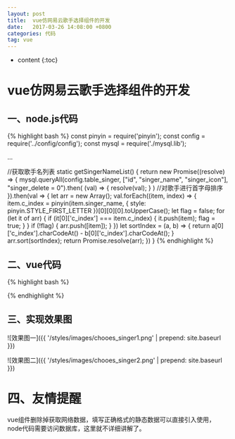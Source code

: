 ```yaml
---
layout: post
title:  vue仿网易云歌手选择组件的开发
date:   2017-03-26 14:08:00 +0800
categories: 代码
tag: vue
---
```


* content
{:toc}

vue仿网易云歌手选择组件的开发
====================================

一、node.js代码
------------------------------------
{% highlight bash %}
const pinyin = require('pinyin');
const config = require('../config/config');
const mysql = require('./mysql.lib');

...

//获取歌手名列表
    static getSingerNameList() {
        return new Promise((resolve) => {
            mysql.queryAll(config.table_singer, ["id", "singer_name", "singer_icon"], "singer_delete = 0").then(
                    (val) => { resolve(val); }
                )
                //对歌手进行首字母排序
        }).then(val => {
            let arr = new Array();
            val.forEach((item, index) => {
                item.c_index = pinyin(item.singer_name, {
                    style: pinyin.STYLE_FIRST_LETTER
                })[0][0][0].toUpperCase();
                let flag = false;
                for (let it of arr) {
                    if (it[0]['c_index'] === item.c_index) {
                        it.push(item);
                        flag = true;
                    }
                }
                if (!flag) {
                    arr.push([item]);
                }
            })
            let sortIndex = (a, b) => {
                return a[0]['c_index'].charCodeAt() - b[0]['c_index'].charCodeAt();
            }
            arr.sort(sortIndex);
            return Promise.resolve(arr);
        })
    }
{% endhighlight %} 

二、vue代码
------------------------------------

{% highlight bash %}
<template>
    <div class="wrapper" @click.stop>
        <div class="filter-initial">
            <span class="filter-name">筛选:</span>
            <ul class="filter-initial-ul">
                <template v-for="item in list">
                    <li @click="changeIndex" :class="{'active': index === item[0]['c_index']}" class="filter-initial-li"><span class="filter-initial-item">{{item[0]['c_index']}}</span></li>
                </template>
                <li class="filter-initial-li" @click="resetIndex"><span class="filter-initial-item">重置</span></li>
            </ul>
        </div>
        <div class="singer-list">
            <ul class="singer-ul">
                <template v-for="item in cur_list">
                    <li class="singer-li" @click="chooseSinger(item.id, item.singer_name)">
                        <div class="singer-it-top">
                            <img :src="addHost(item.singer_icon)">
                        </div>
                        <div class="singer-it-bottom">{{item.singer_name}}</div>
                    </li>
                </template>
            </ul>
        </div>
    </div>
</template>
<script>
export default {
    data() {
        return {
            singer_url: APIURL + '/singer/name/list',
            index: '',
            list: [],/*[ [ {
                      id: 13,
                      singer_name: '娴嬭瘯姝屾墜',
                      singer_icon: 'public/image/singer/3d8458c0-1a7c-11e7-b843-d9f319f0f8ff.png',
                      c_index: 'C' } ],
                  [ {
                      id: 10,
                      singer_name: 'dsggdfg',
                      singer_icon: 'public/image/singer/67bff870-19c7-11e7-bfa2-696100d9d355.png',
                      c_index: 'D' } ],
                  [ {
                      id: 12,
                      singer_name: 'jyjyjyj',
                      singer_icon: 'public/image/singer/12fd0b90-19e8-11e7-b1c4-93e22485204f.png',
                      c_index: 'J' } ],
                  [ {
                      id: 11,
                      singer_name: 'mvbmvbm',
                      singer_icon: 'public/image/singer/383c3240-19df-11e7-8abf-6123c0c796b8.jpg',
                      c_index: 'M' } ],
                  [ {
                      id: 7,
                      singer_name: 'testanchorname',
                      singer_icon: '',
                      c_index: 'T' },
                    {
                      id: 8,
                      singer_name: 'testanchor2',
                      singer_icon: '',
                      c_index: 'T' },
                    {
                      id: 9,
                      singer_name: 'testanchor',
                      singer_icon: '',
                      c_index: 'T' } ] ],*/
            cur_list: [],
        }
    },
    created() {
        this.getSingerlist();
    },
    methods: {
        getSingerlist() {
            this.axios.get(this.singer_url).then(res => {
                if(res.data.status === 0){
                    this.list = res.data.data;
                    this.index = res.data.data[0][0]['c_index'];
                    this.cur_list = res.data.data[0];

                }else{
                    this.$message({
                        type: 'error',
                        message: res.data.message
                    });
                }
            })
        },
        changeIndex(e) {
            let cur = e.srcElement || e.target;
            if(this.index === cur.innerText) return;
            this.index = cur.innerText;
            this.list.forEach((val) => {
                if(val[0]['c_index'] === cur.innerText){
                    this.cur_list = val;
                    return false;
                }
            })
        },
        chooseSinger(id, name) {
            this.$emit('singer', id, name);
        },
        resetIndex() {
            this.$emit('singer', null);
        }
    }
}
</script>
<style lang="stylus" rel="stylesheet/stylus" type="text/css">
base-color = #8F9096
.wrapper
    position: absolute
    width: 95%
    background: rgb(250, 250, 250)
    border-radius: 4px
    border: 1px solid rgb(230, 230, 230)
    z-index: 20

.filter-initial
    margin-left: 15px
    .filter-name
        color: base-color
        font-weight: 700
    .filter-initial-ul
        display: inline-block
        .filter-initial-li
            display: inline-block
            padding: 6px
            .filter-initial-item
                position: relative
                padding: 2px 6px
                color: base-color
                cursor: pointer
                &:hover
                    color: #000
                &:after
                    position: relative
                    right: -12px
                    top: 1px
                    display: inline-block
                    content: ' '
                    height: 14px
                    width: 1px
                    border-right: 1px solid #8f9096
            &:last-child
                .filter-initial-item
                    border-right: 0px
                    &:after
                        display: none
            &.active
                .filter-initial-item
                    background:base-color
                    color: #fff
                    border-radius: 4px
.singer-list
    .singer-ul
        .singer-li
            display:inline-block
            margin: 5px 0 5px 15px
            cursor: pointer
            .singer-it-top
                width: 100px
                height: @width
                border-radius: 4px
                overflow: hidden
            .singer-it-bottom
                margin-top: 10px
                text-align: center
                font-size: 12px
</style>
{% endhighlight %}

三、实现效果图
------------------------------------

![效果图一]({{ '/styles/images/chooes_singer1.png' | prepend: site.baseurl  }})

![效果图二]({{ '/styles/images/chooes_singer2.png' | prepend: site.baseurl  }})

四、友情提醒
====================================
vue组件删除掉获取网络数据，填写正确格式的静态数据可以直接引入使用，node代码需要访问数据库，这里就不详细讲解了。